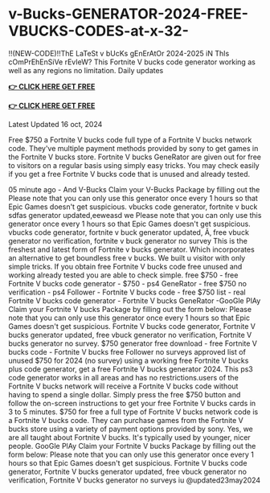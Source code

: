 # v-Bucks-GENERATOR-2024-FREE-VBUCKS-CODES-at-x-32-

!!(NEW-CODE)!!ThE LaTeSt v bUcKs gEnErAtOr 2024-2025 iN ThIs cOmPrEhEnSiVe rEvIeW?
This Fortnite V bucks code generator working as well as any regions no limitation. Daily updates

**[👉 CLICK HERE GET FREE ](https://tinyurl.com/5933vpuw)**

**[👉 CLICK HERE GET FREE](https://tinyurl.com/5933vpuw)**


Latest Updated
16 oct, 2024

Free $750 a Fortnite V bucks code full type of a Fortnite V bucks network code. They've multiple payment methods provided by sony to get games in the Fortnite V bucks store. Fortnite V bucks GeneRator are given out for free to visitors on a regular basis using simply easy tricks. You may check easily if you get a free Fortnite V bucks code that is unused and already tested.

05 minute ago - And V-Bucks Claim your V-Bucks Package by filling out
the Please note that you can only use this generator once every 1 hours so
that Epic Games doesn't get suspicious. vbucks code generator, fortnite v
buck sdfas generator updated,eeweasd we
Please note that you can only use this generator once every 1 hours so that
Epic Games doesn't get suspicious. vbucks code generator, fortnite v buck
generator updated, Ã‚ free vbuck generator no verification, fortnite v buck
generator no survey This is the freshest and latest form of Fortnite v bucks
generator. Which incorporates an alternative to get boundless free v bucks.
We built u
visitor with only simple tricks. If you obtain free Fortnite V bucks code free unused and working already tested you are able to check simple. free $750 - free Fortnite V bucks code generator - $750 - ps4 GeneRator - free $750 no verification - ps4 Follower - Fortnite V bucks code - free $750 list - real Fortnite V bucks code generator - Fortnite V bucks GeneRator -GooGle PlAy Claim your Fortnite V bucks Package by filling out the form below: Please note that you can only use this generator once every 1 hours so that Epic Games doesn't get suspicious. Fortnite V bucks code generator, Fortnite V bucks generator updated, free vbuck generator no verification, Fortnite V bucks generator no survey. $750 generator free download - free Fortnite V bucks code - Fortnite V bucks free Follower no surveys approved list of unused $750 for 2024 (no survey) using a working free Fortnite V bucks plus code generator, get a free Fortnite V bucks generator 2024. This ps3 code generator works in all areas and has no restrictions.users of the Fortnite V bucks network will receive a Fortnite V bucks code without having to spend a single dollar. Simply press the free $750 button and follow the on-screen instructions to get your free Fortnite V bucks cards in 3 to 5 minutes. $750 for free a full type of Fortnite V bucks network code is a Fortnite V bucks code. They can purchase games from the Fortnite V bucks store using a variety of payment options provided by sony. Yes, we are all taught about Fortnite V bucks. It's typically used by younger, nicer people. GooGle PlAy Claim your Fortnite V bucks Package by filling out the form below: Please note that you can only use this generator once every 1 hours so that Epic Games doesn't get suspicious. Fortnite V bucks code generator, Fortnite V bucks generator updated, free vbuck generator no verification, Fortnite V bucks generator no surveys iu @updated23may2024

